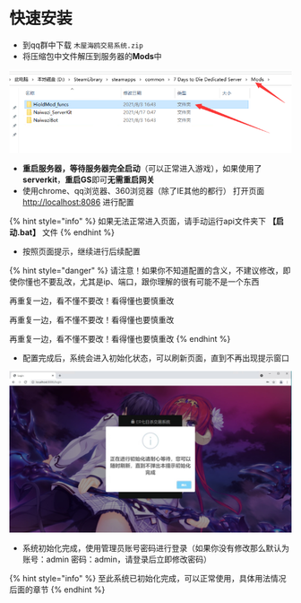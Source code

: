 # 快速安装

* 到qq群中下载 `木屋海鸥交易系统.zip` 
* 将压缩包中文件解压到服务器的**Mods**中



![](.gitbook/assets/1.png)

* **重启服务器，等待服务器完全启动**（可以正常进入游戏），如果使用了**serverkit**，**重启GS**即可**无需重启网关**
* 使用chrome、qq浏览器、360浏览器（除了IE其他的都行） 打开页面[http://localhost:8086](http://localhost:8086) 进行配置

{% hint style="info" %}
如果无法正常进入页面，请手动运行api文件夹下 **【启动.bat】** 文件
{% endhint %}

* 按照页面提示，继续进行后续配置

{% hint style="danger" %}
请注意！如果你不知道配置的含义，不建议修改，即使你懂也不要乱改，尤其是ip、端口，跟你理解的很有可能不是一个东西

再重复一边，看不懂不要改！看得懂也要慎重改

再重复一边，看不懂不要改！看得懂也要慎重改

再重复一边，看不懂不要改！看得懂也要慎重改
{% endhint %}



* 配置完成后，系统会进入初始化状态，可以刷新页面，直到不再出现提示窗口

![](.gitbook/assets/9.jpg)

* 系统初始化完成，使用管理员账号密码进行登录（如果你没有修改那么默认为账号：admin  密码：admin，请登录后立即修改密码）

{% hint style="info" %}
至此系统已初始化完成，可以正常使用，具体用法情况后面的章节
{% endhint %}

